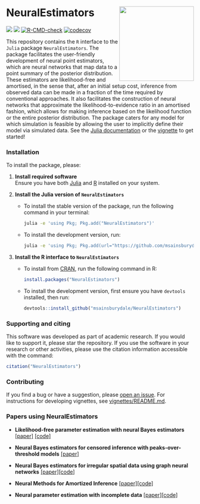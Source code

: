 # NeuralEstimators <img align="right" width="200" src="https://github.com/msainsburydale/NeuralEstimators.jl/blob/main/docs/src/assets/logo.png?raw=true">

[![][CRAN-img]][CRAN-url]
[![][vignette-img]][vignette-url]
[![R-CMD-check](https://github.com/msainsburydale/NeuralEstimators/actions/workflows/R-CMD-check.yaml/badge.svg)](https://github.com/msainsburydale/NeuralEstimators/actions/workflows/R-CMD-check.yaml)
[![codecov](https://codecov.io/gh/msainsburydale/NeuralEstimators/branch/main/graph/badge.svg?token=6cXItEsKs5)](https://app.codecov.io/gh/msainsburydale/NeuralEstimators)

[CRAN-img]: https://img.shields.io/badge/CRAN-blue.svg
[CRAN-url]: https://CRAN.R-project.org/package=NeuralEstimators

[vignette-img]: https://img.shields.io/badge/vignette-blue.svg
[vignette-url]: https://cran.r-project.org/package=NeuralEstimators/vignettes/NeuralEstimators.html

[julia-repo-img]: https://img.shields.io/badge/Julia_repo-purple.svg
[julia-repo-url]: https://github.com/msainsburydale/NeuralEstimators.jl

[julia-docs-img]: https://img.shields.io/badge/Julia_docs-purple.svg
[julia-docs-url]: https://msainsburydale.github.io/NeuralEstimators.jl/dev/

This repository contains the `R` interface to the `Julia` package `NeuralEstimators`. The package facilitates the user-friendly development of neural point estimators, which are neural networks that map data to a point summary of the posterior distribution. These estimators are likelihood-free and amortised, in the sense that, after an initial setup cost, inference from observed data can be made in a fraction of the time required by conventional approaches. It also facilitates the construction of neural networks that approximate the likelihood-to-evidence ratio in an amortised fashion, which allows for making inference based on the likelihood function or the entire posterior distribution. The package caters for any model for which simulation is feasible by allowing the user to implicitly define their model via simulated data. See the [Julia documentation](https://msainsburydale.github.io/NeuralEstimators.jl/dev/) or the [vignette](https://cran.r-project.org/package=NeuralEstimators/vignettes/NeuralEstimators.html) to get started!

### Installation

To install the package, please:

1. **Install required software**  
   Ensure you have both [Julia](https://julialang.org/downloads/) and [R](https://www.r-project.org/) installed on your system.

2. **Install the Julia version of `NeuralEstimators`**  
   - To install the stable version of the package, run the following command in your terminal:  
     ```bash
     julia -e 'using Pkg; Pkg.add("NeuralEstimators")'
     ```  
   - To install the development version, run:  
     ```bash
     julia -e 'using Pkg; Pkg.add(url="https://github.com/msainsburydale/NeuralEstimators.jl")'
     ```

3. **Install the R interface to `NeuralEstimators`**  
   - To install from [CRAN](https://CRAN.R-project.org/package=NeuralEstimators), run the following command in R:  
     ```R
     install.packages("NeuralEstimators")
     ```  
   - To install the development version, first ensure you have `devtools` installed, then run:  
     ```R
     devtools::install_github("msainsburydale/NeuralEstimators")
     ```

 	

### Supporting and citing

This software was developed as part of academic research. If you would like to support it, please star the repository. If you use the software in your research or other activities, please use the citation information accessible with the command:

```R
citation("NeuralEstimators")
```

### Contributing

If you find a bug or have a suggestion, please [open an issue](https://github.com/msainsburydale/NeuralEstimators/issues). For instructions for developing vignettes, see [vignettes/README.md](https://github.com/msainsburydale/NeuralEstimators/blob/main/vignettes/README.md). 

### Papers using NeuralEstimators

- **Likelihood-free parameter estimation with neural Bayes estimators** [[paper]](https://doi.org/10.1080/00031305.2023.2249522) [[code]](https://github.com/msainsburydale/NeuralBayesEstimators)

- **Neural Bayes estimators for censored inference with peaks-over-threshold models** [[paper]](https://arxiv.org/abs/2306.15642)

- **Neural Bayes estimators for irregular spatial data using graph neural networks** [[paper]](https://doi.org/10.1080/10618600.2024.2433671)[[code]](https://github.com/msainsburydale/NeuralEstimatorsGNN)

- **Neural Methods for Amortized Inference** [[paper]](https://arxiv.org/abs/2404.12484)[[code]](https://github.com/andrewzm/Amortised_Neural_Inference_Review)

- **Neural parameter estimation with incomplete data** [[paper]](https://arxiv.org/abs/2501.04330)[[code]](https://github.com/msainsburydale/NeuralIncompleteData)




